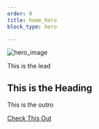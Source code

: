 ```yaml
---
order: 0
title: home_hero
block_type: hero

---
```

  ![hero_image](https://cdn.magdeleine.co/wp-content/uploads/2020/12/37090930275_9ee4743116_k.jpg)  

  This is the lead

  ## This is the Heading

  This is the outro
  
  [Check This Out](/posts)
